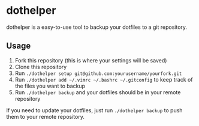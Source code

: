 # dothelper
dothelper is a easy-to-use tool to backup your dotfiles to a git repository.

## Usage
1. Fork this repository (this is where your settings will be saved)
2. Clone this repository
3. Run `./dothelper setup git@github.com:yourusername/yourfork.git`
4. Run `./dothelper add ~/.vimrc ~/.bashrc ~/.gitconfig` to keep track of the
   files you want to backup
5. Run `./dothelper backup` and your dotfiles should be in your remote repository

If you need to update your dotfiles, just run `./dothelper backup` to push them
to your remote repository.
